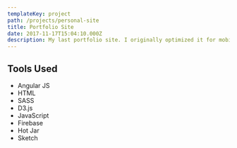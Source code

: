 ```yaml
---
templateKey: project
path: /projects/personal-site
title: Portfolio Site
date: 2017-11-17T15:04:10.000Z
description: My last portfolio site. I originally optimized it for mobile devices but through analytics came to find out my visitors were mostly on desktop so I pivoted a couple times to optimize the experience for those users. My favorite parts that I worked on were probably the D3 chart that reflected my skills at the time and the hexagon grid that was done completely with CSS.
---
```


<!-- ![pip](/img/pip.png) -->

## Tools Used

* Angular JS
* HTML
* SASS
* D3.js
* JavaScript
* Firebase
* Hot Jar
* Sketch
